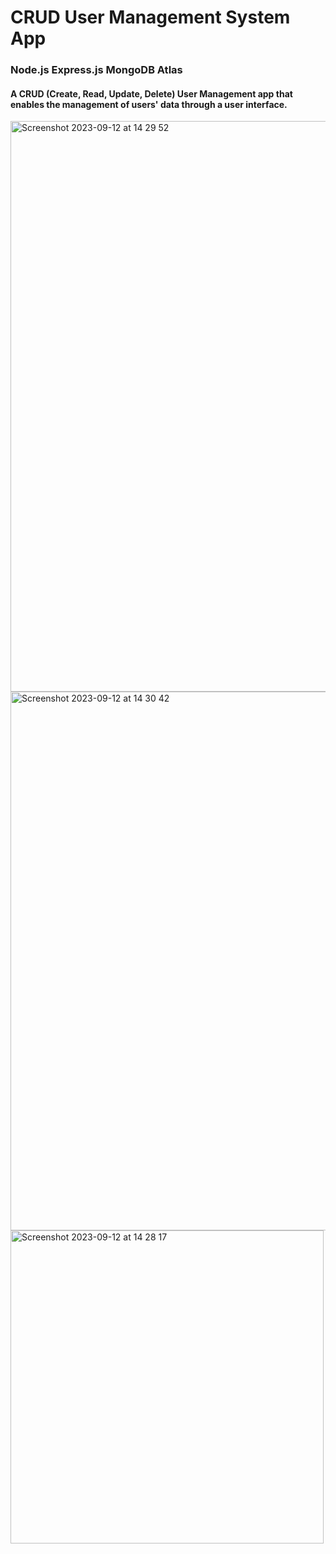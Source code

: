 # CRUD User Management System App
### Node.js Express.js MongoDB Atlas
#### A CRUD (Create, Read, Update, Delete) User Management app that enables the management of users' data through a user interface.
<img width="913" alt="Screenshot 2023-09-12 at 14 29 52" src="https://github.com/MariaKar1991/User-Management-System-App/assets/82884186/8b94f0a4-45f4-41f4-82ab-f9b0fef0c13b">
<img width="862" alt="Screenshot 2023-09-12 at 14 30 42" src="https://github.com/MariaKar1991/User-Management-System-App/assets/82884186/0f68ae38-4dda-4e67-bd1a-f1d21d2041ea">
<img width="501" alt="Screenshot 2023-09-12 at 14 28 17" src="https://github.com/MariaKar1991/User-Management-System-App/assets/82884186/43746175-2f7d-4c40-939f-c6c9c453f47a">
